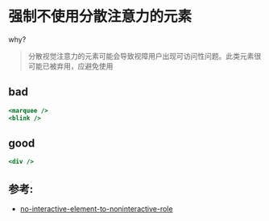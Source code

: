 # 强制不使用分散注意力的元素

why?

> 分散视觉注意力的元素可能会导致视障用户出现可访问性问题。此类元素很可能已被弃用，应避免使用

## bad

```jsx
<marquee />
<blink />
```

## good

```jsx
<div />
```

## 参考:

- [no-interactive-element-to-noninteractive-role](https://github.com/jsx-eslint/eslint-plugin-react/blob/c42b624d0fb9ad647583a775ab9751091eec066f/docs/rules/no-interactive-element-to-noninteractive-role)
